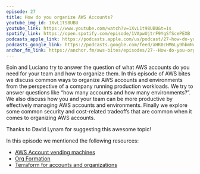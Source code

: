 ```yaml
---
episode: 27
title: How do you organize AWS Accounts?
youtube_img_id: 1XvL1t98UBU
youtube_link: https://www.youtube.com/watch?v=1XvL1t98UBU&t=1s
spotify_link: https://open.spotify.com/episode/1VApwUjtrF9YgSfScePEXB
podcasts_apple_link: https://podcasts.apple.com/us/podcast/27-how-do-you-organize-aws-accounts/id1585489017?i=1000553656507
podcasts_google_link: https://podcasts.google.com/feed/aHR0cHM6Ly9hbmNob3IuZm0vcy82YTMzMTJhMC9wb2RjYXN0L3Jzcw/episode/ZTdhZTliZjYtNjQ2ZC00ZTU3LTg4NGYtNmFlOTY2NDQzMWFk?sa=X&ved=0CAUQkfYCahcKEwi4n82V7vX3AhUAAAAAHQAAAAAQAQ 
anchor_fm_link: https://anchor.fm/aws-bites/episodes/27--How-do-you-organize-AWS-Accounts-e1fbiu7
---
```



Eoin and Luciano try to answer the question of what AWS accounts do you need for your team and how to organize them. In this episode of AWS bites we discuss common ways to organize AWS accounts and environments from the perspective of a company running production workloads. We try to answer questions like “how many accounts and how many environments?”. We also discuss how you and your team can be more productive by effectively managing AWS accounts and environments. Finally we explore some common security and cost-related tradeoffs that are common when it comes to organizing AWS accounts.

Thanks to David Lynam for suggesting this awesome topic!

In this episode we mentioned the following resources:

  - [AWS Account vending machines](https://aws.amazon.com/solutions/implementations/aws-landing-zone/) 
  - [Org Formation](https://github.com/org-formation/org-formation-cli)
  - [Terraform for accounts and organizations](https://registry.terraform.io/providers/hashicorp/aws/latest/docs/resources/organizations_account)